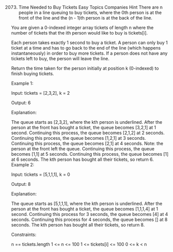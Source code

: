 2073. Time Needed to Buy Tickets
Easy
Topics
Companies
Hint
There are n people in a line queuing to buy tickets, where the 0th person is at the front of the line and the (n - 1)th person is at the back of the line.

You are given a 0-indexed integer array tickets of length n where the number of tickets that the ith person would like to buy is tickets[i].

Each person takes exactly 1 second to buy a ticket. A person can only buy 1 ticket at a time and has to go back to the end of the line (which happens instantaneously) in order to buy more tickets. If a person does not have any tickets left to buy, the person will leave the line.

Return the time taken for the person initially at position k (0-indexed) to finish buying tickets.

 

Example 1:

Input: tickets = [2,3,2], k = 2

Output: 6

Explanation:

The queue starts as [2,3,2], where the kth person is underlined.
After the person at the front has bought a ticket, the queue becomes [3,2,1] at 1 second.
Continuing this process, the queue becomes [2,1,2] at 2 seconds.
Continuing this process, the queue becomes [1,2,1] at 3 seconds.
Continuing this process, the queue becomes [2,1] at 4 seconds. Note: the person at the front left the queue.
Continuing this process, the queue becomes [1,1] at 5 seconds.
Continuing this process, the queue becomes [1] at 6 seconds. The kth person has bought all their tickets, so return 6.
Example 2:

Input: tickets = [5,1,1,1], k = 0

Output: 8

Explanation:

The queue starts as [5,1,1,1], where the kth person is underlined.
After the person at the front has bought a ticket, the queue becomes [1,1,1,4] at 1 second.
Continuing this process for 3 seconds, the queue becomes [4] at 4 seconds.
Continuing this process for 4 seconds, the queue becomes [] at 8 seconds. The kth person has bought all their tickets, so return 8.
 

Constraints:

n == tickets.length
1 <= n <= 100
1 <= tickets[i] <= 100
0 <= k < n